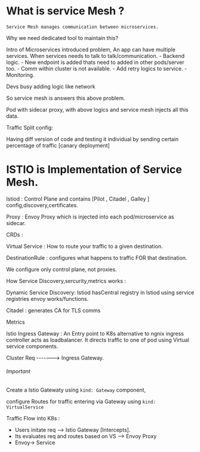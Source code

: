 # What is service Mesh ?
    Service Mesh manages communication between microservices.

Why we need dedicated tool to maintain this?

Intro of Microservices introduced problem, An app can have multiple services. When services needs to talk to talk/communication.
    - Backend logic.
    - New endpoint is added thats need to added in other pods/server too.
    - Comm within cluster is not available.
    - Add retry logics to service.
    - Monitoring.

Devs busy adding logic like network


So service mesh is answers this above problem.

Pod with sidecar proxy, with above logics and service mesh injects all this data.

Traffic Split config: 

Having diff version of code and testing it individual by sending certain percentage of traffic [canary deployment]

# ISTIO is Implementation of Service Mesh.

Istiod : Control Plane and contains [Pilot , Citadel , Galley ] config,discovery,certificates.

Proxy : Envoy Proxy which is injected into each pod/microservice as sidecar.

CRDs :

Virtual Service : How to route your traffic to a given destination.

DestinationRule : configures what happens to traffic FOR that destination.

We configure only control plane, not proxies.

How Service Discovery,sercurity,metrics works :

Dynamic Service Discovery:  Istiod hasCentral registry in Istiod using service registries envoy works/functions.

Citadel : generates CA for TLS comms

Metrics


Istio Ingress Gateway : An Entry point to K8s alternative to ngnix ingress controller acts as loadbalancer. It directs traffic to one of pod using Virtual service components.

Cluster Req -------> Ingress Gateway.

###### Important ###########

Create a Istio Gatewaty using `kind: Gateway` component,

configure Routes for traffic entering via Gateway using `kind: VirtualService`



Traffic Flow into K8s : 

- Users initate req --> Istio Gateway [Intercepts]. 
- Its evaluates req and routes based on VS --> Envoy Proxy
- Envoy-> Service
